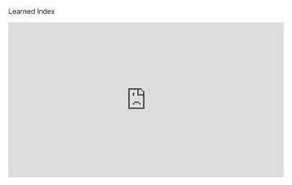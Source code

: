 Learned Index

<iframe width="560" height="315" src="https://www.youtube.com/embed/7MfWqoLxSeo" frameborder="0" allow="autoplay; encrypted-media" allowfullscreen></iframe>

